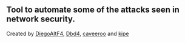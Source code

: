 ## Tool to automate some of the attacks seen in network security. 



Created by [DiegoAltF4](https://twitter.com/Diego_AltF4), [Dbd4](https://twitter.com/DavidBillhardt), [caveeroo](https://twitter.com/caveeroo) and [kipe](https://twitter.com/mr_frankki)
